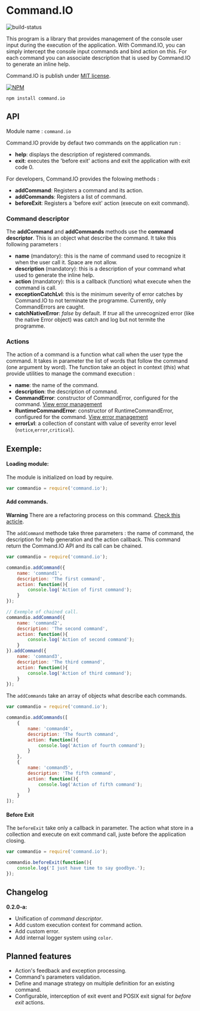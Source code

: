 Command.IO
==========

![build-status](http://status.ci.techniv.fr/Command.IO)

This program is a library that provides management of the console user input during the execution of the application.
With Command.IO, you can simply intercept the console input commands and bind action on this. For each command you
can associate description that is used by Command.IO to generate an inline help.

Command.IO is publish under [MIT license](https://raw.github.com/Techniv/node-command-io/master/LICENSE).

[![NPM](https://npmjs.org/favicon.ico)](https://npmjs.org/package/command.io)
```
npm install command.io
```

## API

Module name : ```command.io```

Command.IO provide by defaut two commands on the application run :

- **help**: displays the description of registered commands.
- **exit**: executes the 'before exit' actions and exit the application with exit code 0.

For developers, Command.IO provides the folowing methods :

* **addCommand**: Registers a command and its action.
* **addCommands**: Registers a list of command.
* **beforeExit**: Registers a 'before exit' action (execute on exit command).

### Command descriptor

The **addCommand** and **addCommands** methods use the **command descriptor**. This is an object what describe the
command. It take this following parameters :
* **name** (mandatory): this is the name of command used to recognize it when the user call it. Space are not allow.
* **description** (mandatory): this is a description of your command what used to generate the inline help.
* **action** (mandatory): this is a callback (function) what execute when the command is call.
* **exceptionCatchLvl**: this is the minimum severity of error catches by Command.IO to not terminate the programme.
Currently, only CommandErrors are caught.
* **catchNativeError**: *false* by default. If *true* all the unrecognized error (like the native Error object) was
catch and log but not termite the programme.

### Actions

The action of a command is a function what call when the user type the command. It takes in parameter the list of words
that follow the command (one argument by word).
The function take an object in context (*this*) what provide utilities to manage the command execution :
* **name**: the name of the command.
* **description**: the description of command.
* **CommandError**: constructor of CommandError, configured for the command.
  [View error management](https://github.com/Techniv/node-command-io/wiki/Error-management-in-command's-action)
* **RuntimeCommandError**: constructor of RuntimeCommandError, configured for the command.
  [View error management](https://github.com/Techniv/node-command-io/wiki/Error-management-in-command's-action)
* **errorLvl**: a collection of constant with value of severity error level (`notice`,`error`,`critical`).

## Exemple:

#### Loading module:
The module is initialized on load by require.
```javascript
var commandio = require('command.io');
```

#### Add commands.
**Warning**
There are a refactoring process on this command. [Check this acticle](https://github.com/Techniv/node-command-io/wiki/Command-descriptor-refactoring).

The `addCommand` methode take three parameters : the name of command, the description for help
generation and the action callback. This command return the Command.IO API and its call can be chained.
```javascript
var commandio = require('command.io');

commandio.addCommand({
	name: 'command1',
	description: 'The first command',
	action: function(){
		console.log('Action of first command');
	}
});

// Exemple of chained call.
commandio.addCommand({
	name: 'command2',
	description: 'The second command',
	action: function(){
		console.log('Action of second command');
	}
}).addCommand({
	name: 'command3',
	description: 'The third command',
	action: function(){
		console.log('Action of third command');
	}
});
```

The `addCommands` take an array of objects what describe each commands.
```javascript
var commandio = require('command.io');

commandio.addCommands([
	{
		name: 'command4',
		description: 'The fourth command',
		action: function(){
			console.log('Action of fourth command');
		}
	},
	{
		name: 'command5',
		description: 'The fifth command',
		action: function(){
			console.log('Action of fifth command');
		}
	}
]);
```

#### Before Exit
The `beforeExit` take only a callback in parameter. The action what store in a collection and execute on exit command call, juste before the application closing.
```javascript
var commandio = require('command.io');

commandio.beforeExit(function(){
	console.log('I just have time to say goodbye.');
});
```

## Changelog
**0.2.0-a:**
* Unification of *command descriptor*.
* Add custom execution context for command action.
* Add custom error.
* Add internal logger system using `color`.


## Planned features

* Action's feedback and exception processing.
* Command's parameters validation.
* Define and manage strategy on multiple definition for an existing command.
* Configurable, interception of exit event and POSIX exit signal for *before exit* actions.
